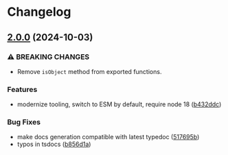 # Changelog

## [2.0.0](https://github.com/sanity-io/asset-utils/compare/v1.3.2...v2.0.0) (2024-10-03)


### ⚠ BREAKING CHANGES

* Remove `isObject` method from exported functions.

### Features

* modernize tooling, switch to ESM by default, require node 18 ([b432ddc](https://github.com/sanity-io/asset-utils/commit/b432ddc2089757437ba0016ff34376d2a4559736))


### Bug Fixes

* make docs generation compatible with latest typedoc ([517695b](https://github.com/sanity-io/asset-utils/commit/517695b82fa675ee03409cd78c1887ed4a2a28b4))
* typos in tsdocs ([b856d1a](https://github.com/sanity-io/asset-utils/commit/b856d1a920d90abe4edad544efcbf6e6513ac0a3))
